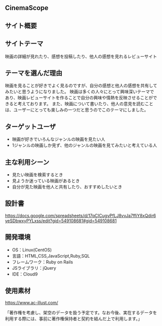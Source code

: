 ## CinemaScope

## サイト概要

## サイトテーマ

映画の詳細が見れたり、感想を投稿したり、他人の感想を見れるレビューサイト


## テーマを選んだ理由

映画を見ることが好きでよく見るのですが、自分の感想と他人の感想を共有してみたいと思うようになりました。
映画は多くの人々にとって興味深いテーマであり、映画レビューサイトを作ることで自分の興味や情熱を反映させることができると考えております。
また、映画について書いたり、他人の意見を読むことは、ユーザーにとっても楽しみの一つだと思うのでこのテーマにしました。

## ターゲットユーザ
- 映画が好きでいろんなジャンルの映画を見たい人
- 1ジャンルの映画しか見ず、他のジャンルの映画を見てみたいと考えている人

## 主な利用シーン
- 見たい映画を検索するとき
- 見ようか迷っている映画があるとき
- 自分が見た映画を他人と共有したり、おすすめしたいとき

## 設計書
https://docs.google.com/spreadsheets/d/17qCICugvPfLJ8vvJa7ffiY8xQdir6yeSDbwxyPYLxss/edit?gid=549108681#gid=549108681

## 開発環境
- OS：Linux(CentOS)
- 言語：HTML,CSS,JavaScript,Ruby,SQL
- フレームワーク：Ruby on Rails
- JSライブラリ：jQuery
- IDE：Cloud9

## 使用素材
https://www.ac-illust.com/

「著作権を考慮し、架空のデータを扱う予定です。なお今後、実在するデータを利用する際には、事前に著作権保持者と契約を結んだ上で利用します。」